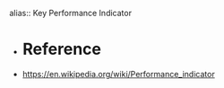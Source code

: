alias:: Key Performance Indicator

- # Reference
- https://en.wikipedia.org/wiki/Performance_indicator